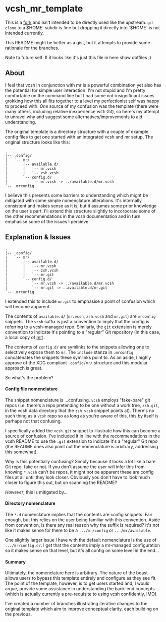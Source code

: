vcsh_mr_template
================

This is a [fork](https://github.com/RichiH/vcsh_mr_template) and isn't
intended to be directly used like the upstream. `git clone` to a
$HOME` subdir is fine but dropping it directly into `$HOME` is not
intended currently.

This README might be better as a gist, but it attempts to provide some
rationale for the branches.

Note to future self: If it looks like it's just this file in here show
dotfiles ;)

About
-----

I feel that vcsh in conjunction with mr is a powerful combination
yet also has the potential for simple user interaction. I'm not
stupid and I'm pretty comfortable on the command line but I had some
not-insignificant issues grokking how this all fits together to a
level my perfectionist self was happy to proceed with. *One* source of
my confusion was the template (there were many others, including
relative inexperience with Git), so here's my attempt to unravel why
and suggest some alternatives/improvements to aid understanding.

The original template is a directory structure with a couple of
example config files to get one started with an integrated vcsh and
mr setup. The original structure looks like this:

	.
	|-- .config/
	|   `-- mr/
	|       |-- available.d/
	|       |   |-- mr.vcsh
	|       |   `-- zsh.vcsh
	|       `-- config.d/
	|           `-- mr.vcsh -> ../available.d/mr.vcsh
	`-- .mrconfig

I believe this presents some barriers to understanding which might be
mitigated with some simple nomenclature alterations. It's internally
consistent and makes sense as it is, but it assumes some prior
knowledge on the user's part. I'll extend this structure slightly to
incorporate some of the other recommendations in the vcsh
documentation and in turn emphasise some of the issues I percieve.

Explanation & Issues
--------------------
	.
	|-- .config/
	|   `-- mr/
	|       |-- available.d/
	|       |   |-- mr.vcsh
	|		|	|-- zsh.vcsh
	|       |   `-- mr.git
	|       `-- config.d/
	|           `-- mr.vcsh -> ../available.d/mr.vcsh
	|			`-- mr.git -> ..available.d/mr.git
	`-- .mrconfig

I extended this to include `mr.git` to emphasise a point of confusion
which will become apparent.

The contents of `available.d/` (`mr.vcsh`, `zsh.vcsh` and `mr.git`)
are `mrconfig` snippets. The `vcsh` suffix is just a convention to
imply that the config is referring to a  vcsh-managed repo. Similarly,
the `git` extension is merely convention to indicate it's pointing to
a "regular" Git repository (in this case, a local copy of [mr](https://github.com/joeyh/myrepos)). 

The contents of `config.d/` are symlinks to the snippets allowing one
to selectively expose them to `mr`. The `include` stanza in
`.mrconfig` concatenates the snippets these symlinks point to. As an
aside, I highly approve of the XDG compliant `.config/mr/` structure
and this modular approach is great.

So what's the problem?

#### Config file nomenclature

The snippet nomenclature is ...confusing. `vcsh` employs "fake-bare"
git repos (i.e. there's a repo pretending to be one without a work
tree, `zsh.git`, in the vcsh data directory that the `zsh.vcsh`
snippet points at). There's no such thing as a `vcsh` repo so as long
as you're aware of this, this by itself is perhaps not that confusing.

I specifically added the `vcsh.git` snippet to illustrate how this can
become a source of confusion. I've included it in line with the
recommendations in the vcsh README to use the `.git` extension to
indicate it's a "regular" Git repo (the README does also point out the
nomenclature is arbitrary, addressing this somewhat).

Why is this potentially confusing? Simply because it looks a lot like
a bare Git repo, fake or not. If you don't assume the user will infer
this from knowing `*.vcsh` can't be repos, it might not be apparent
these are config files at all until they look closer. Obviously you
don't have to look much closer to figure this out, but on scanning the
README?

*However*, this is mitigated by...

#### Directory nomenclature

The `*.d` nomenclature implies that the contents are config
snippets. Fair enough, but this relies on the user being familiar with
this convention. Aside from convention, is there any real reason why
the suffix is required? It's not like it makes sense for there to be a
`.../mr/config` or `.../mr/available`. 

One slightly larger issue I have with the default nomenclature is the
use of `.../mr/config.d/`. I get that the contents imply a mr-managed
configuration so it makes sense on that level, but it's all config on
some level in the end...

#### Summary

Ultimately, the nomenclature here is arbitrary. The nature of the
beast allows users to bypass this template entirely and configure as
they see fit. The point of the template, however, is to get users
started and, I would argue, provide some assistance in understanding
the back-end concepts (which is actually currently a pre-requisite to
using vcsh confidently, IMO). 

I've created a number of branches illustrating iterative changes to
the original template which aim to improve conceptual clarity, each
building on the previous.
